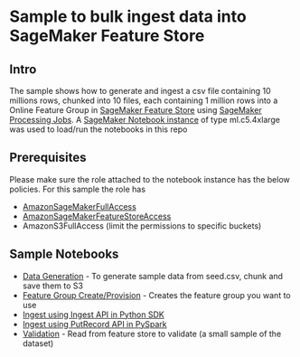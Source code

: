 # Sample to bulk ingest data into SageMaker Feature Store



## Intro

The sample shows how to generate and ingest a csv file containing 10 millions rows, chunked into 10 files, each containing 1 million rows into a Online Feature Group in  [SageMaker Feature Store](https://aws.amazon.com/sagemaker/feature-store/) using [SageMaker Processing Jobs](https://docs.aws.amazon.com/sagemaker/latest/dg/use-scikit-learn-processing-container.html). A [SageMaker Notebook instance](https://docs.aws.amazon.com/sagemaker/latest/dg/nbi.html) of type ml.c5.4xlarge was used to load/run the notebooks in this repo



## Prerequisites

Please make sure the role attached to the notebook instance has the below policies. For this sample the role has

- [AmazonSageMakerFullAccess](https://github.com/awsdocs/amazon-sagemaker-developer-guide/blob/master/doc_source/sagemaker-roles.md)
- [AmazonSageMakerFeatureStoreAccess](https://docs.aws.amazon.com/sagemaker/latest/dg/feature-store-adding-policies.html)
- AmazonS3FullAccess (limit the permissions to specific buckets)



## Sample Notebooks

- [Data Generation](data-prep/dataset_generation.ipynb) - To generate sample data from seed.csv, chunk and save them to S3
- [Feature Group Create/Provision](ingestion/create_feature_group.ipynb) - Creates the feature group you want to use
- [Ingest using Ingest API in Python SDK ](ingestion/sm_processing.ipynb)
- [Ingest using PutRecord API in PySpark ](ingestion/sm_processing_pyspark.ipynb)
- [Validation](ingestion/validate_ingest.ipynb) - Read from feature store to validate (a small sample of the dataset)

